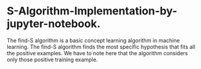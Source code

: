 # S-Algorithm-Implementation-by-jupyter-notebook.
The find-S algorithm is a basic concept learning algorithm in machine learning. The find-S algorithm finds the most specific hypothesis that fits all the positive examples. We have to note here that the algorithm considers only those positive training example. 
